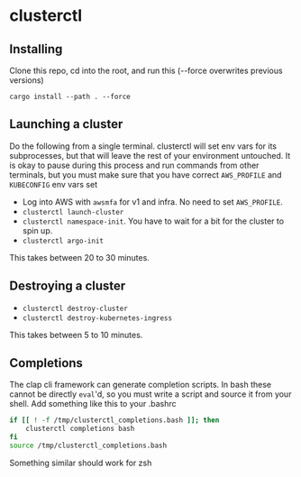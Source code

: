 # clusterctl

## Installing

Clone this repo, cd into the root, and run this (--force overwrites previous versions)

```
cargo install --path . --force
```

## Launching a cluster

Do the following from a single terminal. clusterctl will set env vars for its
subprocesses, but that will leave the rest of your environment untouched. It is
okay to pause during this process and run commands from other terminals, but you
must make sure that you have correct `AWS_PROFILE` and `KUBECONFIG` env vars set

* Log into AWS with `awsmfa` for v1 and infra. No need to set `AWS_PROFILE`. 
* `clusterctl launch-cluster`
* `clusterctl namespace-init`. You have to wait for a bit for the cluster to spin up.
* `clusterctl argo-init`

This takes between 20 to 30 minutes.

## Destroying a cluster

* `clusterctl destroy-cluster`
* `clusterctl destroy-kubernetes-ingress`

This takes between 5 to 10 minutes.

## Completions

The clap cli framework can generate completion scripts. In bash these cannot be
directly `eval`'d, so you must write a script and source it from your shell. Add
something like this to your .bashrc

```bash
if [[ ! -f /tmp/clusterctl_completions.bash ]]; then
    clusterctl completions bash
fi
source /tmp/clusterctl_completions.bash
```

Something similar should work for zsh


